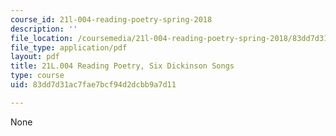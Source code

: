 ```yaml
---
course_id: 21l-004-reading-poetry-spring-2018
description: ''
file_location: /coursemedia/21l-004-reading-poetry-spring-2018/83dd7d31ac7fae7bcf94d2dcbb9a7d11_MIT21L_004S18shadle.pdf
file_type: application/pdf
layout: pdf
title: 21L.004 Reading Poetry, Six Dickinson Songs
type: course
uid: 83dd7d31ac7fae7bcf94d2dcbb9a7d11

---
```

None